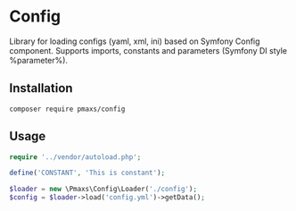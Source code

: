 # Config

Library for loading configs (yaml, xml, ini) based on Symfony Config component.
Supports imports, constants and parameters (Symfony DI style %parameter%).

Installation
------------

    composer require pmaxs/config

Usage
-----

```php
require '../vendor/autoload.php';

define('CONSTANT', 'This is constant');

$loader = new \Pmaxs\Config\Loader('./config');
$config = $loader->load('config.yml')->getData();
```
